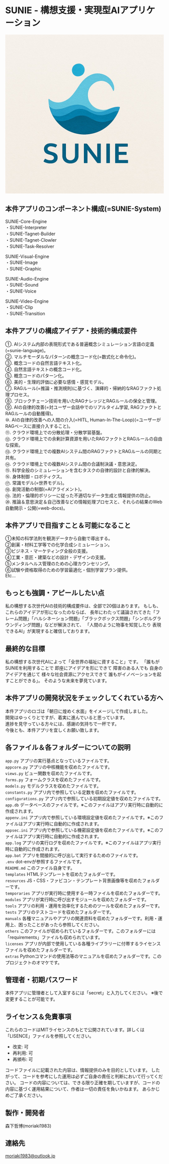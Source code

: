 # SUNIE - 構想支援・実現型AIアプリケーション
![SUNIEロゴ](./resources/statics/visionmarks/logo.jpg)




## 本件アプリのコンポーネント構成(=SUNIE-System)
SUNIE-Core-Engine  
 ・SUNIE-Interpreter  
 ・SUNIE-Tagnet-Builder  
 ・SUNIE-Tagnet-Clowler  
 ・SUNIE-Task-Resolver  

SUNIE-Visual-Engine  
 ・SUNIE-Image  
 ・SUNIE-Graphic    

SUNIE-Audio-Engine  
 ・SUNIE-Sound  
 ・SUNIE-Voice  

SUNIE-Video-Engine  
 ・SUNIE-Clip  
 ・SUNIE-Transition  




## 本件アプリの構成アイデア・技術的構成要件
①. AIシステム内部の表現形式である普遍概念シミュレーション言語の定義(=sunie-language)。  
②. マルチモーダルなパターンの概念コード化(=数式化と命令化)。  
③. 概念コードの自然言語テキスト化。  
④. 自然言語テキストの概念コード化。  
⑤. 概念コードのパターン化。  
⑥. 美的・生理的評価に必要な感情・感覚モデル。  
⑦. RAGルール(=推論・推測規則)に基づく、演繹的・帰納的なRAGファクト処理プロセス。  
⑧. ブロックチェーン技術を用いたRAGナレッジとRAGルールの保全と管理。  
⑨. AIの自律的改善(=対ユーザー会話中でのリアルタイム学習, RAGファクトとRAGルールの自動獲得)。  
⑩. AIの自律的改善への人間の介入(=HITL, Human-In-The-Loop)(=ユーザーがRAGベースに直接介入すること)。  
⑪. クラウド環境上での分散処理・分散学習基盤。  
⑫. クラウド環境上での余剰計算資源を用いたRAGファクトとRAGルールの自由な探索。  
⑬. クラウド環境上での複数AIシステム間のRAGファクトとRAGルールの同期と共有。  
⑭. クラウド環境上での複数AIシステム間の合議制決議・意思決定。  
⑮. 科学全般のシミュレーションを含むタスクの自律的設計と自律的解決。  
⑯. 身体制御・ロボティクス。  
⑰. 常識モデル(=世界モデル)。  
⑱. 創発活動の制御(=AIアライメント)。  
⑲. 法的・倫理的ポリシーに従った不適切なデータ生成と情報提供の防止。  
⑳. 推論＆意思決定＆自己改善などの情報処理プロセスと、それらの結果のWeb自動開示・公開(=web-docs)。




## 本件アプリで目指すこと＆可能になること
①未知の科学法則を観測データから自動で導出する。  
②創薬・材料工学等での化学合成シミュレーション。  
③ビジネス・マーケティング全般の支援。  
④工業・意匠・建築などの設計・デザインの支援。  
⑤メンタルヘルス管理のための心理カウンセリング。  
⑥試験や資格取得のための学習最適化・個別学習プラン提供。  
Etc...




## もっとも強調・アピールしたい点
私の構想する次世代AIの技術的構成要件は、全部で20個はあります。
もしも、これらのアイデアが形になったのならば、
長年にわたって議論されてきた「フレーム問題」「ハルシネーション問題」「ブラックボックス問題」「シンボルグラウンディング問題」などが解決されて、
「人間のように物事を知覚したり 表現できるAI」が実現すると確信しております。




## 最終的な目標
私の構想する次世代AIによって「全世界の福祉に資すること」です。
「誰もが SUNIEを利用することで 即座にアイデアを形にできて 障害のある人でも 自身のアイデアを通じて 様々な社会資源にアクセスできて 誰もがイノベーションを起すことができる」。
そのような未来を夢見ています。




## 本件アプリの開発状況をチェックしてくれている方へ
本件アプリのロゴは「朝日に煌めく水面」をイメージして作成しました。  
開発はゆっくりとですが、着実に進んでいると思っています。  
進捗を見守っている方々には、感謝の気持ちで一杯です。  
今後とも、本件アプリを宜しくお願い致します。




## 各ファイル＆各フォルダーについての説明
`app.py` アプリの実行基点となっているファイルです。  
`appcore.py` アプリの中核機能を収めたファイルです。  
`views.py` ビュー関数を収めたファイルです。  
`forms.py` フォームクラスを収めたファイルです。  
`models.py` モデルクラスを収めたファイルです。  
`constants.py` アプリ内で参照している定数を収めたファイルです。  
`configurations.py` アプリ内で参照している初期設定値を収めたファイルです。  
`app.db` データベースのファイルです。※このファイルはアプリ実行時に自動的に作成されます。  
`appenv.ini` アプリ内で参照している環境設定値を収めたファイルです。※このファイルはアプリ実行時に自動的に作成されます。  
`appsec.ini` アプリ内で参照している機密設定値を収めたファイルです。※このファイルはアプリ実行時に自動的に作成されます。  
`app.log` アプリの実行ログを収めたファイルです。※このファイルはアプリ実行時に自動的に作成されます。  
`app.bat` アプリを間接的に呼び出して実行するためのファイルです。   
`.env` dot-envが参照するファイルです。  
`README.md` このファイル自身です。  
`templates` HTMLテンプレートを収めたフォルダーです。  
`resources` JS・CSS・ファビコン・テンプレート背景画像等を収めたフォルダーです。  
`temporaries` アプリが実行時に使用する一時ファイルを収めたフォルダーです。  
`modules` アプリが実行時に呼び出すモジュールを収めたフォルダーです。  
`tools` アプリの利用・運用を効率化するためのツールを収めたフォルダーです。  
`tests` アプリのテストコードを収めたフォルダーです。  
`manuals` 各種マニュアルやアプリの関連資料を収めたフォルダーです。利用・運用上、困ったことがあったら参照してください。  
`others` このファイルが収められているフォルダーです。このフォルダーには「requirements」ファイルも収められています。  
`licenses` アプリが内部で使用している各種ライブラリーに付帯するライセンスファイルを収めたフォルダーです。  
`extras` Pythonコマンドの使用法等のマニュアルを収めたフォルダーです。このプロジェクトのオマケです。




## 管理者・初期パスワード
本件アプリに管理者として入室するには「secret」と入力してください。
※後で変更することが可能です。



## ライセンス＆免責事項
これらのコードはMITライセンスのもとで公開されています。詳しくは「LISENCE」ファイルを参照してください。

- 改変: 可
- 再利用: 可
- 再頒布: 可

コードファイルに記載された内容は、情報提供のみを目的としています。
したがって、コードを参考にした運用は必ずご自身の責任と判断において行ってください。
コードの内容については、できる限り正確を期していますが、コードの内容に基づく運用結果について、作者は一切の責任を負いかねます。
あらかじめご了承ください。




## 製作・開発者
森下哲博(moriaki1983)




## 連絡先
moriaki1983@outlook.jp
